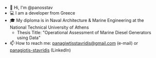 - 👋 Hi, I'm @panosstav
- 💻 I am a developer from Greece
- 🎓 My diploma is in Naval Architecture & Marine Engineering at the National Technical University of Athens
  * Thesis Title: "Operational Assessment of Marine Diesel Generators using Data"
- 📫 How to reach me: panagiwtisstavridis@gmail.com (e-mail) or [panagiotis-stavridis](https://www.linkedin.com/in/panagiotis-stavridis/) (LinkedIn)
